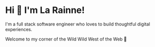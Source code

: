 # Hi 👋 I'm La Rainne!

I'm a full stack software engineer who loves to build thoughtful digital experiences.

Welcome to my corner of the Wild Wild West of the Web 🤠
